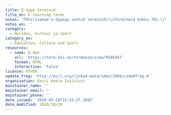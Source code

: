 ```yaml
---
title: E-õppe terminid
title_en: E-learning terms
notes: "Põhilisemad e-õppega seotud terminid\r\nTermineid kokku 701.\r\nKeeled: eesti, inglise."
notes_en: ''
category:
  - Haridus, kultuur ja sport
category_en:
  - Education, Culture and Sport
resources:
  - name: E-õpe
    url: 'https://term.eki.ee/termbase/view/9546447'
    format: HTML
    interactive: 'False'
license: OTHER
update_freq: 'http://purl.org/linked-data/sdmx/2009/code#freq-A'
organization: Eesti Keele Instituut
maintainer_name: ''
maintainer_email: ''
maintainer_phone: ''
date_issued: '2020-03-28T15:33:27.289Z'
date_modified: 2020/10/29
---
```

